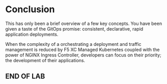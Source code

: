 # Conclusion

This has only been a brief overview of a few key concepts. You have been given a taste of the GitOps promise: consistent, declarative, rapid application deployments.

When the complexity of a orchestrating a deployment and traffic management is reduced by F5 XC Managed Kubernetes coupled with the power of NGINX Ingress Controller, developers can focus on their priority; the development of their applications.

## END OF LAB
